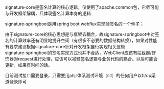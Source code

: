 signature-core是签名计算的核心逻辑，仅使用了apache.common包，它尽可能与开发框架解耦，只体现签名计算本身的逻辑
  
signature-springboot是用spring boot webflux实现验签名的一个例子；
  
由于signature-core的核心思想是与框架去耦合，故signature-springboot中对签名的计算效率还有明显地提升空间（有很多不必要的数据结构转换），如果对性能有要求建议根据signature-core针对开发框架自行实现相关逻辑  
signature-springboot的签名实现方式也并不合适，WebClient应该有拦截器/修饰器对request进行处理，应该可以减轻签名逻辑与业务代码的耦合。以后可能会更新，如果有时间的话。  
    
目前测试接口需要登录，只需要用phjr体系测试环境（sit）的任何用户以fi/op渠道登录即可
  


